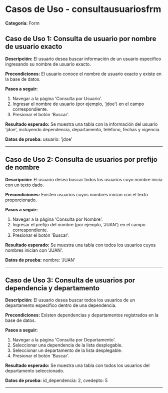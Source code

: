 # Casos de Uso - consultausuariosfrm

**Categoría:** Form

## Caso de Uso 1: Consulta de usuario por nombre de usuario exacto

**Descripción:** El usuario desea buscar información de un usuario específico ingresando su nombre de usuario exacto.

**Precondiciones:**
El usuario conoce el nombre de usuario exacto y existe en la base de datos.

**Pasos a seguir:**
1. Navegar a la página 'Consulta por Usuario'.
2. Ingresar el nombre de usuario (por ejemplo, 'jdoe') en el campo correspondiente.
3. Presionar el botón 'Buscar'.

**Resultado esperado:**
Se muestra una tabla con la información del usuario 'jdoe', incluyendo dependencia, departamento, teléfono, fechas y vigencia.

**Datos de prueba:**
usuario: 'jdoe'

---

## Caso de Uso 2: Consulta de usuarios por prefijo de nombre

**Descripción:** El usuario desea buscar todos los usuarios cuyo nombre inicia con un texto dado.

**Precondiciones:**
Existen usuarios cuyos nombres inician con el texto proporcionado.

**Pasos a seguir:**
1. Navegar a la página 'Consulta por Nombre'.
2. Ingresar el prefijo del nombre (por ejemplo, 'JUAN') en el campo correspondiente.
3. Presionar el botón 'Buscar'.

**Resultado esperado:**
Se muestra una tabla con todos los usuarios cuyos nombres inician con 'JUAN'.

**Datos de prueba:**
nombre: 'JUAN'

---

## Caso de Uso 3: Consulta de usuarios por dependencia y departamento

**Descripción:** El usuario desea buscar todos los usuarios de un departamento específico dentro de una dependencia.

**Precondiciones:**
Existen dependencias y departamentos registrados en la base de datos.

**Pasos a seguir:**
1. Navegar a la página 'Consulta por Departamento'.
2. Seleccionar una dependencia de la lista desplegable.
3. Seleccionar un departamento de la lista desplegable.
4. Presionar el botón 'Buscar'.

**Resultado esperado:**
Se muestra una tabla con todos los usuarios del departamento seleccionado.

**Datos de prueba:**
id_dependencia: 2, cvedepto: 5

---

